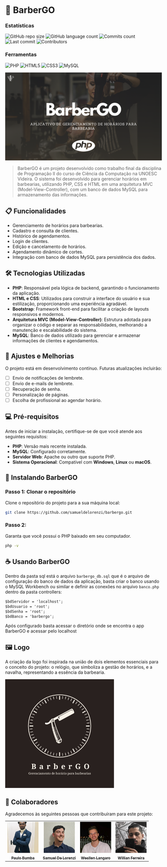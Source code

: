 # 💈 BarberGO

### Estatísticas
![GitHub repo size](https://img.shields.io/github/repo-size/samueldelorenzi/barbergo?style=for-the-badge)
![GitHub language count](https://img.shields.io/github/languages/count/samueldelorenzi/barbergo?style=for-the-badge)
![Commits count](https://img.shields.io/github/commit-activity/t/samueldelorenzi/barbergo?style=for-the-badge)
![Last commit](https://img.shields.io/github/last-commit/samueldelorenzi/barbergo?style=for-the-badge)
![Contributors](https://img.shields.io/github/contributors/samueldelorenzi/barbergo?style=for-the-badge)

### Ferramentas
![PHP](https://img.shields.io/badge/PHP-000000?style=for-the-badge&logo=php&logoColor=white&logoSize=auto&color=787cb5)
![HTML5](https://img.shields.io/badge/HTML-000000?style=for-the-badge&logo=html5&logoColor=white&logoSize=auto&color=orange)
![CSS3](https://img.shields.io/badge/CSS-000000?style=for-the-badge&logo=css3&logoColor=white&logoSize=auto&color=blue)
![MySQL](https://img.shields.io/badge/MYSQL-blue?style=for-the-badge&logo=mysql&logoColor=white&logoSize=auto)

<img src="https://github.com/samueldelorenzi/barbergo/blob/main/assets/img/readme_image.png" alt="BarberGO">

> BarberGO é um projeto desenvolvido como trabalho final da disciplina de Programação II do curso de Ciência da Computação na UNOESC Videira. O sistema foi desenvolvido para gerenciar horários em barbearias, utilizando PHP, CSS e HTML em uma arquitetura MVC (Model-View-Controller), com um banco de dados MySQL para armazenamento das informações.

## 📋 Funcionalidades

- Gerenciamento de horários para barbearias.
- Cadastro e consulta de clientes.
- Histórico de agendamentos.
- Login de clientes.
- Edição e cancelamento de horários.
- Agendamento dinâmico de cortes.
- Integração com banco de dados MySQL para persistência dos dados.

## 🛠️ Tecnologias Utilizadas

- **PHP**: Responsável pela lógica de backend, garantindo o funcionamento da aplicação.  
- **HTML e CSS**: Utilizados para construir a interface do usuário e sua estilização, proporcionando uma experiência agradável.  
- **Bootstrap**: Framework front-end para facilitar a criação de layouts responsivos e modernos.  
- **Arquitetura MVC (Model-View-Controller)**: Estrutura adotada para organizar o código e separar as responsabilidades, melhorando a manutenção e escalabilidade do sistema.  
- **MySQL**: Banco de dados utilizado para gerenciar e armazenar informações de clientes e agendamentos.

## 📅 Ajustes e Melhorias

O projeto está em desenvolvimento contínuo. Futuras atualizações incluirão:

- [ ] Envio de notificações de lembrete.
- [ ] Envio de e-mails de lembrete.
- [ ] Recuperação de senha.
- [ ] Personalização de páginas.
- [ ] Escolha de profissional ao agendar horário.

## 💻 Pré-requisitos

Antes de iniciar a instalação, certifique-se de que você atende aos seguintes requisitos:

- **PHP**: Versão mais recente instalada.
- **MySQL**: Configurado corretamente.
- **Servidor Web**: Apache ou outro que suporte PHP.
- **Sistema Operacional**: Compatível com **Windows**, **Linux** ou **macOS**.

## 🚀 Instalando BarberGO

### Passo 1: Clonar o repositório

Clone o repositório do projeto para a sua máquina local:

```bash
git clone https://github.com/samueldelorenzi/barbergo.git
```

### Passo 2:

Garanta que você possui o PHP baixado em seu computador.

```bash
php -v
```

## ☕ Usando BarberGO

Dentro da pasta sql está o arquivo ```barbergo_db.sql``` que é o arquivo de configuração do banco de dados da aplicação, basta criar o banco usando o MySQL Workbench ou similar e definir as conexões no arquivo ```banco.php``` dentro da pasta controllers:
```
$bdServidor = 'localhost';
$bdUsuario = 'root';
$bdSenha = 'root';
$bdBanco = 'barbergo';
```
Após configurado basta acessar o diretório onde se encontra o app BarberGO e acessar pelo localhost

## 🖼️ Logo

A criação da logo foi inspirada na união de dois elementos essenciais para o conceito do projeto: o relógio, que simboliza a gestão de horários, e a navalha, representando a essência da barbearia.

<img src="https://github.com/samueldelorenzi/barbergo/blob/main/assets/img/barbergologo.jpg" alt="BarberGO logo" width="350px" height="350px">

## 🤝 Colaboradores

Agradecemos às seguintes pessoas que contribuíram para este projeto:

<table>
  <tr>
    <td align="center">
      <a href="https://www.linkedin.com/in/paulo-m%C3%A1rio-valente-bumba-126405260/" title="LinkedIn">
        <img src="assets/img/Equipa/paulo.jpg" alt="Foto do Paulo" style="width: 100px; height: 100px; object-fit: cover;"/><br>
        <sub>
          <b>Paulo Bumba</b>
        </sub>
      </a>
    </td>
    <td align="center">
      <a href="https://www.linkedin.com/in/samueldelorenzi/" title="LinkedIn">
        <img src="assets/img/Equipa/samuel.jpg" width="100px;" alt="Foto do Samuel"/><br>
        <sub>
          <b>Samuel De Lorenzi</b>
        </sub>
      </a>
    </td>
    <td align="center">
      <a href="https://www.linkedin.com/in/wesllen-felipe-langaro-raiser-da-cruz-31b9ab210/" title="LinkedIn">
        <img src="assets/img/Equipa/wesllen.jpg" width="100px;" alt="Foto do Wesllen"/><br>
        <sub>
          <b>Wesllen Langaro</b>
        </sub>
      </a>
    </td>
    <td align="center">
      <a href="https://www.linkedin.com/in/willian-ferreira-a09730219" title="LinkedIn">
        <img src="assets/img/Equipa/willian.jpg" width="100px;" alt="Wilian foto"/><br>
        <sub>
          <b>Willian Ferreira</b>
        </sub>
      </a>
    </td>
  </tr>
</table>
